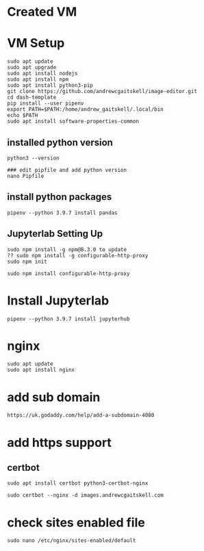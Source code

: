 
# Created VM

# VM Setup

    sudo apt update
    sudo apt upgrade
    sudo apt install nodejs
    sudo apt install npm
    sudo apt install python3-pip
    git clone https://github.com/andrewcgaitskell/image-editor.git
    cd dash-template
    pip install --user pipenv
    export PATH=$PATH:/home/andrew_gaitskell/.local/bin
    echo $PATH
    sudo apt install software-properties-common
    
## installed python version

    python3 --version
    
    ### edit pipfile and add python version
    nano Pipfile
    
## install python packages

    pipenv --python 3.9.7 install pandas
    
## Jupyterlab Setting Up

    sudo npm install -g npm@8.3.0 to update
    ?? sudo npm install -g configurable-http-proxy
    sudo npm init
  
    sudo npm install configurable-http-proxy

  
# Install Jupyterlab

    pipenv --python 3.9.7 install jupyterhub


# nginx

    sudo apt update
    sudo apt install nginx
    
# add sub domain

    https://uk.godaddy.com/help/add-a-subdomain-4080
    

# add https support

## certbot

    sudo apt install certbot python3-certbot-nginx

    sudo certbot --nginx -d images.andrewcgaitskell.com

# check sites enabled file

    sudo nano /etc/nginx/sites-enabled/default

